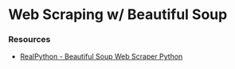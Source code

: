 # Web Scraping w/ Beautiful Soup

### Resources
* [RealPython - Beautiful Soup Web Scraper Python](https://realpython.com/beautiful-soup-web-scraper-python/)
